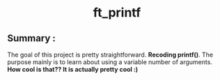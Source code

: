 <h1 align="center">ft_printf</h1>

## Summary : 

The goal of this project is pretty straightforward. **Recoding printf()**.
The purpose mainly is to learn about using a variable number of arguments. __How cool is that??
It is actually pretty cool :)__
